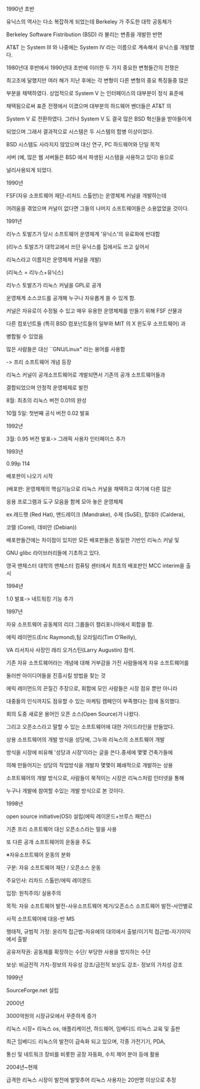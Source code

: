 1990년 초반

유닉스의 역사는 다소 복잡하게 되었는데 Berkeley 가 주도한 대학 공동체가

Berkeley Software Fistribution \(BSD\) 라 불리는 변종을 개발한 반면

AT&T 는 System III 와 나중에는 System IV 라는 이름으로 계속해서 유닉스를 개발했다.

1980년대 후반에서 1990년대 초반에 이러한 두 가지 중요한 변형들간의 전쟁은

최고조에 달했지만 여러 해가 지난 후에는 각 변형이 다른 변형의 중요 특징들중 많은

부분을 채택하였다. 상업적으로 System V 는 인터페이스의 대부분이 정식 표준에

채택됨으로써 표준 전쟁에서 이겼으며 대부분의 하드웨어 벤더들은 AT&T 의

System V 로 전환하였다. 그러나 System V 도 결국 많은 BSD 혁신들을 받아들이게

되었으며 그래서 결과적으로 시스템은 두 시스템의 합병 이상이었다.

BSD 시스템도 사라지지 않았으며 대신 연구, PC 하드웨어와 단일 목적

서버 \(예, 많은 웹 서버들은 BSD 에서 파생된 시스템을 사용하고 있다\) 용으로

널리사용되게 되었다.

1990년

FSF\(자유 소프트웨어 재단-리처드 스톨만\)는 운영체제 커널을 개발하는데

어려움을 겪었으며 커널이 없다면 그들의 나머지 소프트웨어들은 소용없었을 것이다.

1991년

리누스 토발즈가 당시 소프트웨어 운영체계 '유닉스'의 유료화에 반대함

\(리누스 토발즈가 대학교에서 쓰던 유닉스를 집에서도 쓰고 싶어서

리눅스라고 이름지은 운영체제 커널을 개발\)

\(리눅스 = 리누스+유닉스\)

리누스 토발즈가 리눅스 커널을 GPL로 공개

운영체계 소스코드를 공개해 누구나 자유롭게 쓸 수 있게 함.

커널은 자유로이 수정될 수 있고 매우 유용한 운영체제를 만들기 위해 FSF 산물과

다른 컴포넌트들 \(특히 BSD 컴포넌트들의 일부와 MIT 의 X 윈도우 소프트웨어\) 과

병합될 수 있었음

많은 사람들은 대신 \`\`GNU/Linux" 라는 용어를 사용함

-&gt; 프리 소프트웨어 개념 등장

리눅스 커널이 공개소프트웨어로 개발되면서 기존의 공개 소프트웨어들과

결합되었으며 안정적 운영체제로 발전

8월: 최초의 리눅스 버전 0.01의 완성

10월 5일: 첫번째 공식 버전 0.02 발표

1992년

3월: 0.95 버전 발표-&gt; 그래픽 사용자 인터페이스 추가

1993년

0.99p 114

배포판이 나오기 시작

\(배포판: 운영체제의 핵심기능으로 리눅스 커널을 채택하고 여기에 다른 많은

응용 프로그램과 도구 모음을 함께 모아 놓은 운영체제

ex.레드햇 \(Red Hat\), 맨드레이크 \(Mandrake\), 수제 \(SuSE\), 칼데라 \(Caldera\),

코렐 \(Corel\), 데비안 \(Debian\)\)

배포판들간에는 차이점이 있지만 모든 배포판들은 동일한 기반인 리눅스 커널 및

GNU glibc 라이브러리들에 기초하고 있다.

영국 맨체스터 대학의 맨체스터 컴퓨팅 센터에서 최초의 배포판인 MCC interim을 출시

1994년

1.0 발표-&gt; 네트워킹 기능 추가

1997년

자유 소프트웨어 공동체의 리더 그룹들이 캘리포니아에서 회합을 함.

에릭 레이먼드\(Eric Raymond\),팀 오라일리\(Tim O’Reilly\),

VA 리서치사 사장인 래리 오거스틴\(Larry Augustin\) 참석.

기존 자유 소프트웨어라는 개념에 대해 거부감을 가진 사람들에게 자유 소프트웨어를

둘러싼 아이디어들을 진흥시킬 방법을 찾는 것

에릭 레이먼드의 끈질긴 주장으로, 회합에 모인 사람들은 시장 점유 뿐만 아니라

대중들의 인식까지도 점유할 수 있는 마케팅 캠페인이 부족했다는 점에 동의했다.

회의 도중 새로운 용어인 오픈 소스\(Open Source\)가 나왔다.

그리고 오픈소스라고 말할 수 있는 소프트웨어에 대한 가이드라인을 만들었다.

상용 소프트웨어의 개발 방식을 성당에, 그누와 리눅스의 소프트웨어 개발

방식을 시장에 비유해 '성당과 시장'이라는 글을 쓴다.중세에 몇몇 건축가들에

의해 만들어지는 성당의 작업방식을 개발자 몇몇이 폐쇄적으로 개발하는 상용

소프트웨어의 개발 방식으로, 사람들이 북적이는 시장은 리눅스처럼 인터넷을 통해

누구나 개발에 참여할 수있는 개발 방식으로 본 것이다.

1998년

open source initiative\(OSI\) 설립\(에릭 레이몬드+브루스 패런스\)

기존 프리 소프트웨어 대신 오픈소스라는 말을 사용

또 다른 공개 소프트웨어의 운동을 주도

※자유소프트웨어 운동의 분화

구분: 자유 소프트웨어 재단 / 오픈소스 운동

주요인사: 리차드 스톨만/에릭 레이몬드

입장: 원칙주의/ 실용주의

목적: 자유 소프트웨어 발전-사유소프트웨어 제거/오픈소스 소프트웨어 발전-사안별로

사적 소프트웨어에 대응-반 MS

행태적, 규범적 가정: 윤리적 접근법-자유에의 대의에서 출발/이기적 접근법-자기이익에서 출발

공유저작권: 공동체를 확장하는 수단/ 부당한 사용을 방지하는 수단

보상: 비금전적 가치-정보의 자유성 강조/금전적 보상도 강조- 정보의 가치성 강조

1999년

SourceForge.net 설립

2000년

3000억원의 시장규모에서 꾸준하게 증가

리눅스 시장= 리눅스 os, 애플리케이션, 하드웨어, 임베디드 리눅스 교육 및 출판

최근 임베디드 리눅스의 발전이 급속화 되고 있으며, 각종 가전기기, PDA,

통신 및 네트워크 장비를 비롯한 공장 자동화, 수치 제어 분야 등에 활용

2004년~현재

급격한 리눅스 시장이 발전에 발맞추어 리눅스 사용자는 20만명 이상으로 추정

